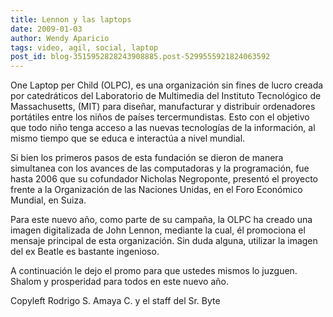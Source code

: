 ```yaml
---
title: Lennon y las laptops
date: 2009-01-03
author: Wendy Aparicio
tags: video, agil, social, laptop
post_id: blog-3515952828243908885.post-5299555921824063592
---
```


One Laptop per Child (OLPC), es una organización sin fines de lucro creada
      por catedráticos del Laboratorio de Multimedia del Instituto Tecnológico de Massachusetts,
      (MIT) para diseñar, manufacturar y distribuir ordenadores portátiles entre los niños de países
      tercermundistas. Esto con el objetivo que todo niño tenga acceso a las nuevas tecnologías de
      la información, al mismo tiempo que se educa e interactúa a nivel mundial.

Si bien los primeros pasos de esta fundación se dieron de manera simultanea con los
      avances de las computadoras y la programación, fue hasta 2006 que su cofundador Nicholas
      Negroponte, presentó el proyecto frente a la Organización de las Naciones Unidas, en el Foro
      Económico Mundial, en Suiza.

Para este nuevo año, como parte de su
      campaña, la OLPC ha creado una imagen digitalizada de John Lennon, mediante la cual, él
      promociona el mensaje principal de esta organización. Sin duda alguna, utilizar la imagen del
      ex Beatle es bastante ingenioso.

A continuación le dejo el promo para
      que ustedes mismos lo juzguen.
Shalom y prosperidad para todos en este nuevo
      año.

Copyleft Rodrigo S. Amaya C. y el staff del Sr.
      Byte